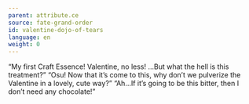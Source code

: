 ```yaml
---
parent: attribute.ce
source: fate-grand-order
id: valentine-dojo-of-tears
language: en
weight: 0
---
```


“My first Craft Essence! Valentine, no less!
…But what the hell is this treatment?”
“Osu! Now that it’s come to this, why don’t we pulverize the Valentine in a lovely, cute way?”
“Ah…If it’s going to be this bitter, then I don’t need any chocolate!”
